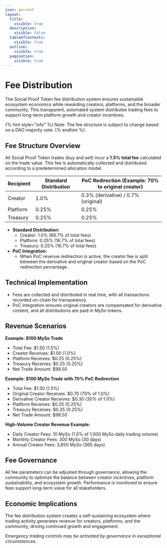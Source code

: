 ```yaml
---
icon: percent
layout:
  title:
    visible: true
  description:
    visible: false
  tableOfContents:
    visible: true
  outline:
    visible: true
  pagination:
    visible: true
---
```


# Fee Distribution

The Social Proof Token fee distribution system ensures sustainable ecosystem economics while rewarding creators, platforms, and the broader community. This transparent, automated system distributes trading fees to support long-term platform growth and creator incentives.

{% hint style="info" %}
Note: The fee structure is subject to change based on a DAO majority vote.
{% endhint %}

## Fee Structure Overview

All Social Proof Token trades (buy and sell) incur a **1.5% total fee** calculated on the trade value. This fee is automatically collected and distributed according to a predetermined allocation model.

| Recipient  | Standard Distribution | PoC Redirection (Example: 70% to original creator) |
|------------|----------------------|----------------------------------------------------|
| Creator    | 1.0%                 | 0.3% (derivative) / 0.7% (original)                |
| Platform   | 0.25%                | 0.25%                                              |
| Treasury   | 0.25%                | 0.25%                                              |

- **Standard Distribution:**
  - Creator: 1.0% (66.7% of total fees)
  - Platform: 0.25% (16.7% of total fees)
  - Treasury: 0.25% (16.7% of total fees)
- **PoC Integration:**
  - When PoC revenue redirection is active, the creator fee is split between the derivative and original creator based on the PoC redirection percentage.

## Technical Implementation

- Fees are collected and distributed in real time, with all transactions recorded on-chain for transparency.
- PoC integration ensures original creators are compensated for derivative content, and all distributions are paid in MySo tokens.

## Revenue Scenarios

**Example: $100 MySo Trade**
- Total Fee: $1.50 (1.5%)
- Creator Receives: $1.00 (1.0%)
- Platform Receives: $0.25 (0.25%)
- Treasury Receives: $0.25 (0.25%)
- Net Trade Amount: $98.50

**Example: $100 MySo Trade with 70% PoC Redirection**
- Total Fee: $1.50 (1.5%)
- Original Creator Receives: $0.70 (70% of 1.0%)
- Derivative Creator Receives: $0.30 (30% of 1.0%)
- Platform Receives: $0.25 (0.25%)
- Treasury Receives: $0.25 (0.25%)
- Net Trade Amount: $98.50

**High-Volume Creator Revenue Example:**
- Daily Creator Fees: 10 MySo (1.0% of 1,000 MySo daily trading volume)
- Monthly Creator Fees: 300 MySo (30 days)
- Annual Creator Fees: 3,650 MySo (365 days)

## Fee Governance

All fee parameters can be adjusted through governance, allowing the community to optimize the balance between creator incentives, platform sustainability, and ecosystem growth. Performance is monitored to ensure fees support long-term value for all stakeholders.

## Economic Implications

The fee distribution system creates a self-sustaining ecosystem where trading activity generates revenue for creators, platforms, and the community, driving continued growth and engagement.

_Emergency trading controls may be activated by governance in exceptional circumstances._
